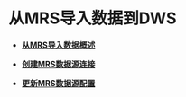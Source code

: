# 从MRS导入数据到DWS<a name="zh-cn_topic_0065840552"></a>

-   **[从MRS导入数据概述](从MRS导入数据概述.md)**  

-   **[创建MRS数据源连接](创建MRS数据源连接.md)**  

-   **[更新MRS数据源配置](更新MRS数据源配置.md)**  


